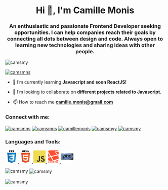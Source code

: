 <!-- ### Hi there 👋 -->
<!-- ![welcomeGif](https://github.com/camsmy/camsmy/blob/main/Vanilla-1.4s-280px.gif) -->
<h1 align="center">Hi 👋, I'm Camille Monis</h1>
<h3 align="center">An enthusiastic and passionate Frontend Developer seeking opportunities. I can help companies reach their goals by connecting all dots between design and code. Always open to learning new technologies and sharing ideas with other people.</h3>

<p align="left"> <img src="https://komarev.com/ghpvc/?username=camsmy&label=Profile%20views&color=0e75b6&style=flat" alt="camsmy" /> </p>

<p align="left"> <a href="https://twitter.com/camsmns" target="blank"><img src="https://img.shields.io/twitter/follow/camsmns?logo=twitter&style=for-the-badge" alt="camsmns" /></a> </p>

- 🌱 I’m currently learning **Javascript and soon ReactJS!**

- 👯 I’m looking to collaborate on **different projects related to Javascript.**

- 📫 How to reach me **camille.monis@gmail.com**

<h3 align="left">Connect with me:</h3>
<p align="left">
<a href="https://codepen.io/camsmy" target="blank"><img align="center" src="https://raw.githubusercontent.com/rahuldkjain/github-profile-readme-generator/master/src/images/icons/Social/codepen.svg" alt="camsmns" height="30" width="40" /></a>
<a href="https://twitter.com/camsmns" target="blank"><img align="center" src="https://raw.githubusercontent.com/rahuldkjain/github-profile-readme-generator/master/src/images/icons/Social/twitter.svg" alt="camsmns" height="30" width="40" /></a>
<a href="https://linkedin.com/in/camillemonis" target="blank"><img align="center" src="https://raw.githubusercontent.com/rahuldkjain/github-profile-readme-generator/master/src/images/icons/Social/linked-in-alt.svg" alt="camillemonis" height="30" width="40" /></a>
<a href="https://fb.com/camsmyy" target="blank"><img align="center" src="https://raw.githubusercontent.com/rahuldkjain/github-profile-readme-generator/master/src/images/icons/Social/facebook.svg" alt="camsmyy" height="30" width="40" /></a>
<a href="https://instagram.com/camsmy" target="blank"><img align="center" src="https://raw.githubusercontent.com/rahuldkjain/github-profile-readme-generator/master/src/images/icons/Social/instagram.svg" alt="camsmy" height="30" width="40" /></a>
</p>

<h3 align="left">Languages and Tools:</h3>
<p align="left"> <a href="https://www.w3schools.com/css/" target="_blank" rel="noreferrer"> <img src="https://raw.githubusercontent.com/devicons/devicon/master/icons/css3/css3-original-wordmark.svg" alt="css3" width="40" height="40"/> </a> <a href="https://www.w3.org/html/" target="_blank" rel="noreferrer"> <img src="https://raw.githubusercontent.com/devicons/devicon/master/icons/html5/html5-original-wordmark.svg" alt="html5" width="40" height="40"/> </a> <a href="https://developer.mozilla.org/en-US/docs/Web/JavaScript" target="_blank" rel="noreferrer"> <img src="https://raw.githubusercontent.com/devicons/devicon/master/icons/javascript/javascript-original.svg" alt="javascript" width="40" height="40"/> </a> <a href="https://laravel.com/" target="_blank" rel="noreferrer"> <img src="https://raw.githubusercontent.com/devicons/devicon/master/icons/laravel/laravel-plain-wordmark.svg" alt="laravel" width="40" height="40"/> </a> <a href="https://www.php.net" target="_blank" rel="noreferrer"> <img src="https://raw.githubusercontent.com/devicons/devicon/master/icons/php/php-original.svg" alt="php" width="40" height="40"/> </a> </p>

<p><img align="left" src="https://github-readme-stats.vercel.app/api/top-langs?username=camsmy&show_icons=true&locale=en&layout=compact" alt="camsmy" /></p>

<p>&nbsp;<img align="center" src="https://github-readme-stats.vercel.app/api?username=camsmy&show_icons=true&locale=en" alt="camsmy" /></p>

<p><img align="center" src="https://github-readme-streak-stats.herokuapp.com/?user=camsmy&" alt="camsmy" /></p>
